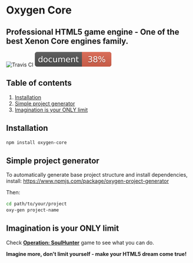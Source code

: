 # Oxygen Core
## Professional HTML5 game engine - One of the best Xenon Core engines family.

![Travis CI](https://travis-ci.org/PsichiX/Oxygen.svg?branch=master)
![ESDoc Coverage](https://raw.githubusercontent.com/PsichiX/Oxygen/master/docs/badge.svg)

## Table of contents
1. [Installation](#installation)
1. [Simple project generator](#simple-project-generator)
1. [Imagination is your ONLY limit](#imagination-is-your-only-limit)

## Installation
```bash
npm install oxygen-core
```

## Simple project generator
To automatically generate base project structure and install dependencies, install:
https://www.npmjs.com/package/oxygen-project-generator

Then:
```bash
cd path/to/your/project
oxy-gen project-name
```

## Imagination is your ONLY limit
Check **[Operation: SoulHunter](http://soulhunter.psichix.io)** game to see what you can do.

**Imagine more, don't limit yourself - make your HTML5 dream come true!**
